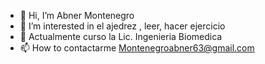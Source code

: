 - 👋 Hi, I’m Abner Montenegro
- 👀 I’m interested in  el ajedrez , leer, hacer ejercicio
- 🌱 Actualmente curso la Lic. Ingenieria Biomedica
- 📫 How to contactarme Montenegroabner63@gmail.com  


<!---
AbnerM2310/AbnerM2310 is a ✨ special ✨ repository because its `README.md` (this file) appears on your GitHub profile.
You can click the Preview link to take a look at your changes.
--->
